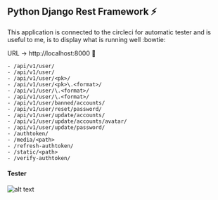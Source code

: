 ## Python Django Rest Framework :zap:

This application is connected to the circleci for automatic tester and is useful to me, is to display what is running well :bowtie:

URL -> http://localhost:8000 :tulip:

```
- /api/v1/user/
- /api/v1/user/
- /api/v1/user/<pk>/
- /api/v1/user/<pk>\.<format>/
- /api/v1/user/\.<format>/
- /api/v1/user/\.<format>/
- /api/v1/user/banned/accounts/
- /api/v1/user/reset/password/
- /api/v1/user/update/accounts/
- /api/v1/user/update/accounts/avatar/
- /api/v1/user/update/password/
- /authtoken/
- /media/<path>
- /refresh-authtoken/
- /static/<path>
- /verify-authtoken/
```

#### Tester

![alt text](https://www.facebook.com/photo?fbid=1390255397974544&set=a.131989120467851)
